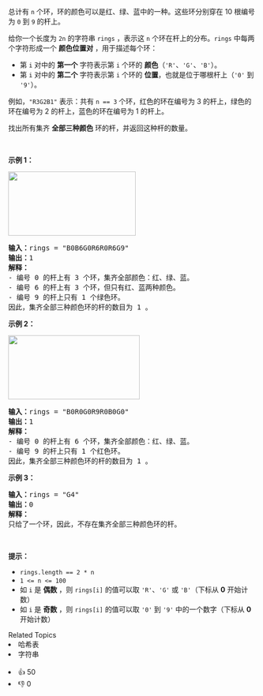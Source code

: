 <p>总计有 <code>n</code> 个环，环的颜色可以是红、绿、蓝中的一种。这些环分别穿在 10 根编号为 <code>0</code> 到 <code>9</code> 的杆上。</p>

<p>给你一个长度为 <code>2n</code> 的字符串 <code>rings</code> ，表示这 <code>n</code> 个环在杆上的分布。<code>rings</code> 中每两个字符形成一个 <strong>颜色位置对</strong> ，用于描述每个环：</p>

<ul> 
 <li>第 <code>i</code> 对中的 <strong>第一个</strong> 字符表示第 <code>i</code> 个环的 <strong>颜色</strong>（<code>'R'</code>、<code>'G'</code>、<code>'B'</code>）。</li> 
 <li>第 <code>i</code> 对中的 <strong>第二个</strong> 字符表示第 <code>i</code> 个环的 <strong>位置</strong>，也就是位于哪根杆上（<code>'0'</code> 到 <code>'9'</code>）。</li> 
</ul>

<p>例如，<code>"R3G2B1"</code> 表示：共有 <code>n == 3</code> 个环，红色的环在编号为 3 的杆上，绿色的环在编号为 2 的杆上，蓝色的环在编号为 1 的杆上。</p>

<p>找出所有集齐 <strong>全部三种颜色</strong> 环的杆，并返回这种杆的数量。</p>

<p>&nbsp;</p>

<p><strong>示例 1：</strong></p> 
<img alt="" src="https://assets.leetcode.com/uploads/2021/11/23/ex1final.png" style="width: 258px; height: 130px;" /> 
<pre>
<strong>输入：</strong>rings = "B0B6G0R6R0R6G9"
<strong>输出：</strong>1
<strong>解释：</strong>
- 编号 0 的杆上有 3 个环，集齐全部颜色：红、绿、蓝。
- 编号 6 的杆上有 3 个环，但只有红、蓝两种颜色。
- 编号 9 的杆上只有 1 个绿色环。
因此，集齐全部三种颜色环的杆的数目为 1 。
</pre>

<p><strong>示例 2：</strong></p> 
<img alt="" src="https://assets.leetcode.com/uploads/2021/11/23/ex2final.png" style="width: 266px; height: 130px;" /> 
<pre>
<strong>输入：</strong>rings = "B0R0G0R9R0B0G0"
<strong>输出：</strong>1
<strong>解释：</strong>
- 编号 0 的杆上有 6 个环，集齐全部颜色：红、绿、蓝。
- 编号 9 的杆上只有 1 个红色环。
因此，集齐全部三种颜色环的杆的数目为 1 。
</pre>

<p><strong>示例 3：</strong></p>

<pre>
<strong>输入：</strong>rings = "G4"
<strong>输出：</strong>0
<strong>解释：</strong>
只给了一个环，因此，不存在集齐全部三种颜色环的杆。
</pre>

<p>&nbsp;</p>

<p><strong>提示：</strong></p>

<ul> 
 <li><code>rings.length == 2 * n</code></li> 
 <li><code>1 &lt;= n &lt;= 100</code></li> 
 <li>如 <code>i</code> 是 <strong>偶数</strong> ，则&nbsp;<code>rings[i]</code> 的值可以取 <code>'R'</code>、<code>'G'</code> 或 <code>'B'</code>（下标从 <strong>0</strong> 开始计数）</li> 
 <li>如 <code>i</code> 是 <strong>奇数</strong> ，则&nbsp;<code>rings[i]</code> 的值可以取 <code>'0'</code> 到 <code>'9'</code> 中的一个数字（下标从 <strong>0</strong> 开始计数）</li> 
</ul>

<div><div>Related Topics</div><div><li>哈希表</li><li>字符串</li></div></div><br><div><li>👍 50</li><li>👎 0</li></div>
